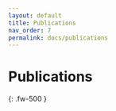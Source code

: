 ```yaml
---
layout: default
title: Publications
nav_order: 7
permalink: docs/publications
---
```


# Publications
{: .fw-500 }
